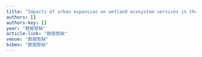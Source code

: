 ```yaml
---
title: "Impacts of urban expansion on wetland ecosystem services in the context of hosting the Winter Olympics: a scenario simulation in the Guanting Reservoir Basin, China"
authors: []
authors-key: []
year: "数据暂缺"
article-link: "数据暂缺"
venue: "数据暂缺"
bibex: "数据暂缺"
---
```

